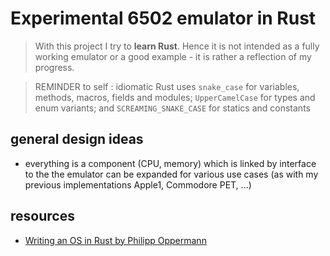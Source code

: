 # Experimental 6502 emulator in Rust

> With this project I try to **learn Rust**. Hence it is not intended as a fully working emulator or a good example - it is rather a reflection of my progress.

> REMINDER to self : idiomatic Rust uses `snake_case` for variables, methods, macros, fields and modules; `UpperCamelCase` for types and enum variants; and `SCREAMING_SNAKE_CASE` for statics and constants

## general design ideas

- everything is a component (CPU, memory) which is linked by interface to the the emulator can be expanded for various use cases (as with my previous implementations Apple1, Commodore PET, ...)

## resources

 - [Writing an OS in Rust by Philipp Oppermann](https://os.phil-opp.com/)